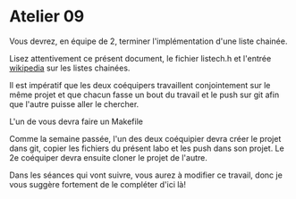 # Atelier 09

Vous devrez, en équipe de 2, terminer l'implémentation d'une liste chainée.

Lisez attentivement ce présent document, le fichier listech.h et l'entrée [wikipedia]([https://fr.wikipedia.org/wiki/Liste_cha%C3%AEn%C3%A9e](https://fr.wikipedia.org/wiki/Liste_cha%C3%AEn%C3%A9e)) sur les listes chainées.

Il est impératif que les deux coéquipers travaillent conjointement sur le même projet et que chacun fasse un bout du travail et le push sur git afin que l'autre puisse aller le chercher. 

L'un de vous devra faire un Makefile

Comme la semaine passée, l'un des deux coéquipier devra créer le projet dans git, copier les fichiers du présent labo et les push dans son projet. Le 2e coéquiper devra ensuite cloner le projet de l'autre.

Dans les séances qui vont suivre, vous aurez à modifier ce travail, donc je vous suggère fortement de le compléter d'ici là!
